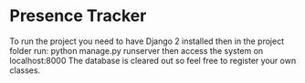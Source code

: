 # Presence Tracker
To run the project you need to have Django 2 installed then in the project folder run: python manage.py runserver then access the system on localhost:8000
The database is cleared out so feel free to register your own classes.
